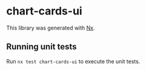 # chart-cards-ui

This library was generated with [Nx](https://nx.dev).

## Running unit tests

Run `nx test chart-cards-ui` to execute the unit tests.
